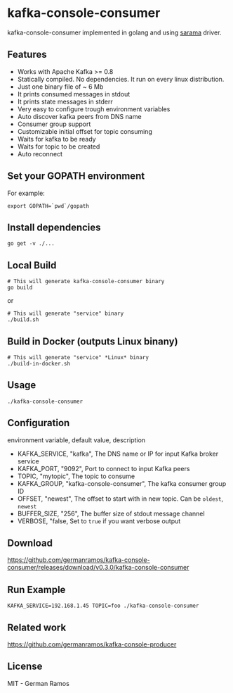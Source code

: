 # kafka-console-consumer

kafka-console-consumer implemented in golang and using [sarama](https://github.com/Shopify/sarama) driver.

## Features

- Works with Apache Kafka >= 0.8
- Statically compiled. No dependencies. It run on every linux distribution.
- Just one binary file of ~ 6 Mb
- It prints consumed messages in stdout
- It prints state messages in stderr
- Very easy to configure trough environment variables
- Auto discover kafka peers from DNS name
- Consumer group support
- Customizable initial offset for topic consuming
- Waits for kafka to be ready
- Waits for topic to be created
- Auto reconnect

## Set your GOPATH environment
For example:
```
export GOPATH=`pwd`/gopath
```

## Install dependencies
```
go get -v ./...
```

## Local Build
```
# This will generate kafka-console-consumer binary
go build
```
or
```
# This will generate "service" binary
./build.sh
```

## Build in Docker (outputs Linux binany)
```
# This will generate "service" *Linux* binary
./build-in-docker.sh
```

## Usage

```
./kafka-console-consumer
```

## Configuration

environment variable, default value, description

- KAFKA_SERVICE, "kafka", The DNS name or IP for input Kafka broker service
- KAFKA_PORT, "9092", Port to connect to input Kafka peers
- TOPIC, "mytopic", The topic to consume
- KAFKA_GROUP, "kafka-console-consumer", The kafka consumer group ID
- OFFSET, "newest", The offset to start with in new topic. Can be `oldest`, `newest`
- BUFFER_SIZE, "256", The buffer size of stdout message channel
- VERBOSE, "false, Set to `true` if you want verbose output

## Download

https://github.com/germanramos/kafka-console-consumer/releases/download/v0.3.0/kafka-console-consumer

## Run Example

```
KAFKA_SERVICE=192.168.1.45 TOPIC=foo ./kafka-console-consumer
```

## Related work

https://github.com/germanramos/kafka-console-producer

## License

MIT - German Ramos
